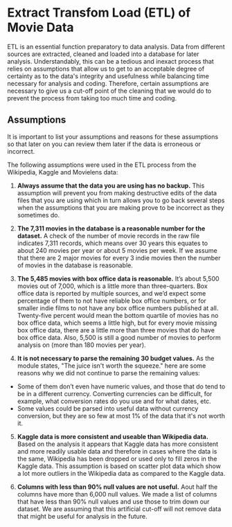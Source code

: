 # Extract Transfom Load (ETL) of Movie Data

ETL is an essential function preparatory to data analysis. Data from different sources are extracted, cleaned and loaded into a database for later analysis. Understandably, this can be a tedious and inexact process that relies on assumptions that allow us to get to an acceptable degree of certainty as to the data's integrity and usefulness while balancing time necessary for analysis and coding. Therefore, certain assumptions are necessary to give us a cut-off point of the cleaning that we would do to prevent the process from taking too much time and coding. 

## Assumptions

It is important to list your assumptions and reasons for these assumptions so that later on you can review them later if the data is erroneous or incorrect.

The following assumptions were used in the ETL process from the Wikipedia, Kaggle and Movielens data:

1. __Always assume that the data you are using has no backup.__ This assumption will prevent you from making destructive edits of the data files that you are using which in turn allows you to go back several steps when the assumptions that you are making prove to be incorrect as they sometimes do.

2. __The 7,311 movies in the database is a reasonable number for the dataset.__ A check of the number of movie records in the raw file indicates 7,311 records, which means over 30 years this equates to about 240 movies per year or about 5 movies per week. If we assume that there are 2 major movies for every 3 indie movies then the number of movies in the database is reasonable.

3. __The 5,485 movies with box office data is reasonable.__ It’s about 5,500 movies out of 7,000, which is a little more than three-quarters. Box office data is reported by multiple sources, and we’d expect some percentage of them to not have reliable box office numbers, or for smaller indie films to not have any box office numbers published at all. Twenty-five percent would mean the bottom quartile of movies has no box office data, which seems a little high, but for every movie missing box office data, there are a little more than three movies that do have box office data. Also, 5,500 is still a good number of movies to perform analysis on (more than 180 movies per year).

4. __It is not necessary to parse the remaining 30 budget values.__ As the module states, "The juice isn't worth the squeeze." here are some reasons why we did not continue to parse the remaining values:
  - Some of them don’t even have numeric values, and those that do tend to be in a different currency. Converting currencies can be difficult, for example, what conversion rates do you use and for what dates, etc.
  - Some values could be parsed into useful data without currency conversion, but they are so few at most 1% of the data that it's not worth it.
  
5. __Kaggle data is more consistent and useable than Wikipedia data.__ Based on the analysis it appears that Kaggle data has more consistent and more readily usable data and therefore in cases where the data is the same, Wikipedia has been dropped or used only to fill zeros in the Kaggle data. This assumption is based on scatter plot data which show a lot more outliers in the Wikipedia data as compared to the Kaggle data. 

6. __Columns with less than 90% null values are not useful.__ Aout half the columns have more than 6,000 null values. We made a list of columns that have less than 90% null values and use those to trim down our dataset. We are assuming that this artificial cut-off will not remove data that might be useful for analysis in the future.
 

